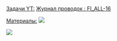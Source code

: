 <u>Задачи YT:</u>
[Журнал проводок : FI_ALL-16](https://yt.surgutneftegas.ru:4443/issue/FI_ALL-16)


<u>Материалы:</u>
![](Pasted%20image%2020250721133347.png)

![](Pasted%20image%2020251001123721.png)